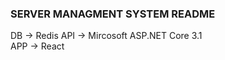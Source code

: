 ### SERVER MANAGMENT SYSTEM README ###

DB -> Redis
API -> Mircosoft ASP.NET Core 3.1\
APP -> React
